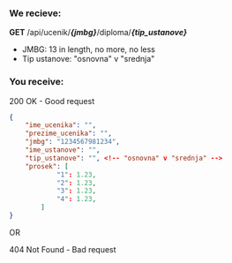 ### We recieve:
**GET** /api/ucenik/_**{jmbg}**_/diploma/_**{tip_ustanove}**_
* JMBG: 13 in length, no more, no less
* Tip ustanove: "osnovna" v "srednja"

### You receive:
200 OK - Good request
```JSON
{
    "ime_ucenika": "",
    "prezime_ucenika": "",
    "jmbg": "1234567981234",
    "ime_ustanove": "",
    "tip_ustanove": "", <!-- "osnovna" v "srednja" -->
    "prosek": [
            "1": 1.23,
            "2": 1.23,
            "3": 1.23,
            "4": 1.23,
        ]
}
```
OR

404 Not Found - Bad request
